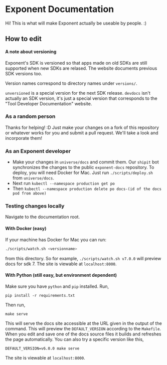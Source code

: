 # Exponent Documentation

Hi! This is what will make Exponent actually be useable by people. :)


## How to edit

#### A note about versioning

Exponent's SDK is versioned so that apps made on old SDKs are still supported
when new SDKs are relased. The website documents previous SDK versions too.

Version names correspond to directory names under `versions/`.

`unversioned` is a special version for the next SDK release. `devdocs` isn't
actually an SDK version, it's just a special version that corresponds to the
"Tool Developer Documentation" website.

### As a random person

Thanks for helping! :D Just make your changes on a fork of this repository or
whatever works for you and submit a pull request. We'll take a look and
incorporate them!

### As an Exponent developer

- Make your changes in `universe/docs` and commit them. Our `shipit` bot
synchronizes the changes to the public `exponent-docs` repository. To deploy,
you will need Docker for Mac. Just run `./scripts/deploy.sh` from
`universe/docs`.
- Next run `kubectl --namespace production get po`
- Then `kubectl --namespace production delete po docs-(id of the docs pod from above)`

### Testing changes locally

Navigate to the documentation root.

#### With Docker (easy)

If your machine has Docker for Mac you can run:

```bash
./scripts/watch.sh <versionname>
```

from this directory. So for example, `./scripts/watch.sh v7.0.0` will preview
docs for sdk 7. The site is viewable at `localhost:8000`.

#### With Python (still easy, but environment dependent)

Make sure you have `python` and `pip` installed. Run,

```pip install -r requirements.txt```

Then run,

```make serve```

This will serve the docs site accessible at the URL given in the output of the
command. This will preview the `DEFAULT_VERSION` according to the `Makefile`.
When you edit and save one of the docs source files it builds and refreshes the
page automatically. You can also try a specific version like this,

```DEFAULT_VERSION=v6.0.0 make serve```

The site is viewable at `localhost:8000`.

